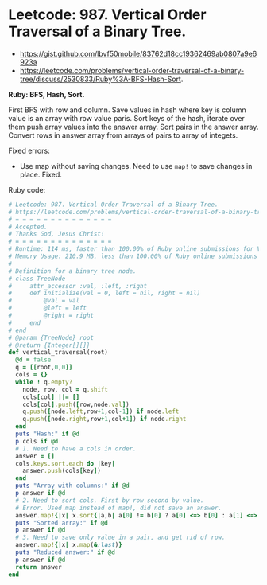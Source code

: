 # Leetcode: 987. Vertical Order Traversal of a Binary Tree.

- https://gist.github.com/lbvf50mobile/83762d18cc19362469ab0807a9e6923a
- https://leetcode.com/problems/vertical-order-traversal-of-a-binary-tree/discuss/2530833/Ruby%3A-BFS-Hash-Sort.

**Ruby: BFS, Hash, Sort.**

First BFS with row and column. Save values in hash where key is column value is an array with row value paris. Sort keys of the hash, iterate over them push array values into the answer array. Sort pairs in the answer array. Convert rows in answer array from arrays of pairs to array of integets.

Fixed errors:

- Use map without saving changes. Need to use `map!` to save changes in place. Fixed.

Ruby code:
```Ruby
# Leetcode: 987. Vertical Order Traversal of a Binary Tree.
# https://leetcode.com/problems/vertical-order-traversal-of-a-binary-tree/
# = = = = = = = = = = = = = =
# Accepted.
# Thanks God, Jesus Christ!
# = = = = = = = = = = = = = =
# Runtime: 114 ms, faster than 100.00% of Ruby online submissions for Vertical Order Traversal of a Binary Tree.
# Memory Usage: 210.9 MB, less than 100.00% of Ruby online submissions for Vertical Order Traversal of a Binary Tree.
#
# Definition for a binary tree node.
# class TreeNode
#     attr_accessor :val, :left, :right
#     def initialize(val = 0, left = nil, right = nil)
#         @val = val
#         @left = left
#         @right = right
#     end
# end
# @param {TreeNode} root
# @return {Integer[][]}
def vertical_traversal(root)
  @d = false
  q = [[root,0,0]]
  cols = {}
  while ! q.empty?
    node, row, col = q.shift
    cols[col] ||= []
    cols[col].push([row,node.val])
    q.push([node.left,row+1,col-1]) if node.left
    q.push([node.right,row+1,col+1]) if node.right
  end
  puts "Hash:" if @d
  p cols if @d
  # 1. Need to have a cols in order.
  answer = []
  cols.keys.sort.each do |key|
    answer.push(cols[key])
  end
  puts "Array with columns:" if @d
  p answer if @d
  # 2. Need to sort cols. First by row second by value.
  # Error. Used map instead of map!, did not save an answer.
  answer.map!{|x| x.sort{|a,b| a[0] != b[0] ? a[0] <=> b[0] : a[1] <=> b[1]}}
  puts "Sorted array:" if @d
  p answer if @d
  # 3. Need to save only value in a pair, and get rid of row.
  answer.map!{|x| x.map(&:last)}
  puts "Reduced answer:" if @d
  p answer if @d
  return answer
end
```
